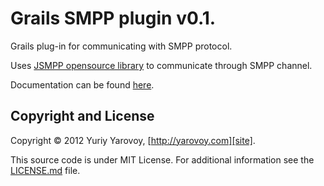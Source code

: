 Grails SMPP plugin v0.1.
=============

Grails plug-in for communicating with SMPP protocol.

Uses [JSMPP opensource library][jsmpp] to communicate through SMPP channel.

Documentation can be found [here][docs].

Copyright and License
---------------------

Copyright © 2012 Yuriy Yarovoy, [http://yarovoy.com][site].

This source code is under MIT License. For additional information see the [LICENSE.md][license] file.

[jsmpp]: https://github.com/uudashr/jsmpp
[docs]: https://github.com/Yarovoy/grails-smpp/wiki "See website with Grails Smpp Plugin documentation."
[site]: http://yarovoy.com/ "See copyright holder's site."
[license]: https://github.com/Yarovoy/grails-smpp/blob/master/LICENSE.md  "See the license on GitHub."